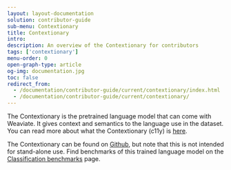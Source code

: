 ```yaml
---
layout: layout-documentation
solution: contributor-guide
sub-menu: Contextionary
title: Contextionary
intro: 
description: An overview of the Contextionary for contributors
tags: ['contextionary']
menu-order: 0
open-graph-type: article
og-img: documentation.jpg
toc: false
redirect_from:
  - /documentation/contributor-guide/current/contextionary/index.html
  - /documentation/contributor-guide/current/contextionary/
---
```


The Contextionary is the pretrained language model that can come with Weaviate. It gives context and semantics to the language use in the dataset. You can read more about what the Contextionary (c11y) is [here](../../../weaviate/current/modules/text2vec-contextionary.html).

The Contextionary can be found on [Github](https://github.com/semi-technologies/contextionary), but note that this is not intended for stand-alone use. Find benchmarks of this trained language model on the [Classification benchmarks](./classification-benchmarks.html) page.